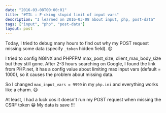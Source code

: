 ```yaml
---
date: "2016-03-08T00:00:01"
title: "#TIL : F-cking stupid limit of input vars"
description: "I learned on 2016-03-08 about input, php, post-data"
tags: ["input", "php", "post-data"]
layout: post
---
```



Today, I tried to debug many hours to find out why my POST request missing some data (specify `_token` hidden field). :disappointed:

I tried to config NGINX and PHPFPM max_post_size, client_max_body_size but they still gone. After 2-3 hours searching on Google, I found the link from PHP.net,
it has a config value about limiting max input vars (default = 1000), so it causes the problem about missing data.

So I changed `max_input_vars = 9999` in my `php.ini` and everything works like a charm. :smiley:

At least, I had a luck cos it doesn't run my POST request when missing the CSRF token :grin: My data is save !!!
